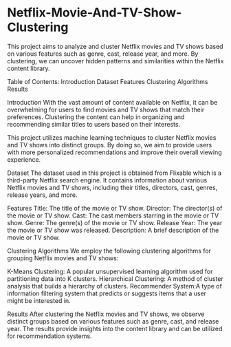 # Netflix-Movie-And-TV-Show-Clustering
This project aims to analyze and cluster Netflix movies and TV shows based on various features such as genre, cast, release year, and more. By clustering, we can uncover hidden patterns and similarities within the Netflix content library.

Table of Contents:
Introduction
Dataset
Features
Clustering Algorithms
Results

Introduction
With the vast amount of content available on Netflix, it can be overwhelming for users to find movies and TV shows that match their preferences. Clustering the content can help in organizing and recommending similar titles to users based on their interests.

This project utilizes machine learning techniques to cluster Netflix movies and TV shows into distinct groups. By doing so, we aim to provide users with more personalized recommendations and improve their overall viewing experience.

Dataset
The dataset used in this project is obtained from Flixable which is a third-party Netflix search engine. It contains information about various Netflix movies and TV shows, including their titles, directors, cast, genres, release years, and more.

Features
Title: The title of the movie or TV show.
Director: The director(s) of the movie or TV show.
Cast: The cast members starring in the movie or TV show.
Genre: The genre(s) of the movie or TV show.
Release Year: The year the movie or TV show was released.
Description: A brief description of the movie or TV show.

Clustering Algorithms
We employ the following clustering algorithms for grouping Netflix movies and TV shows:

K-Means Clustering: A popular unsupervised learning algorithm used for partitioning data into K clusters.
Hierarchical Clustering: A method of cluster analysis that builds a hierarchy of clusters.
Recommender System:A type of information filtering system that predicts or suggests items that a user might be interested in.

Results
After clustering the Netflix movies and TV shows, we observe distinct groups based on various features such as genre, cast, and release year. The results provide insights into the content library and can be utilized for recommendation systems.
